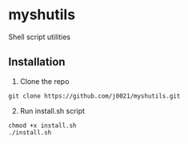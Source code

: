 # myshutils
Shell script utilities

## Installation

1. Clone the repo

```
git clone https://github.com/j0021/myshutils.git
```

2. Run install.sh script

```
chmod +x install.sh
./install.sh
```
